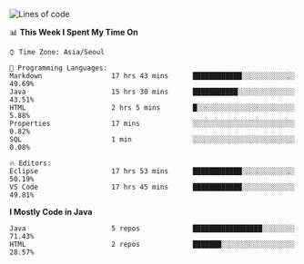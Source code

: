 <!--START_SECTION:waka-->
![Lines of code](https://img.shields.io/badge/From%20Hello%20World%20I%27ve%20Written-255425%20lines%20of%20code-blue)

📊 **This Week I Spent My Time On** 

```text
⌚︎ Time Zone: Asia/Seoul

💬 Programming Languages: 
Markdown                 17 hrs 43 mins      ████████████░░░░░░░░░░░░░   49.69% 
Java                     15 hrs 30 mins      ███████████░░░░░░░░░░░░░░   43.51% 
HTML                     2 hrs 5 mins        █░░░░░░░░░░░░░░░░░░░░░░░░   5.88% 
Properties               17 mins             ░░░░░░░░░░░░░░░░░░░░░░░░░   0.82% 
SQL                      1 min               ░░░░░░░░░░░░░░░░░░░░░░░░░   0.08%

🔥 Editors: 
Eclipse                  17 hrs 53 mins      ████████████░░░░░░░░░░░░░   50.19% 
VS Code                  17 hrs 45 mins      ████████████░░░░░░░░░░░░░   49.81%

```

**I Mostly Code in Java** 

```text
Java                     5 repos             █████████████████░░░░░░░░   71.43% 
HTML                     2 repos             ███████░░░░░░░░░░░░░░░░░░   28.57%

```



<!--END_SECTION:waka-->
<!--
**cgkim449/cgkim449** is a ✨ _special_ ✨ repository because its `README.md` (this file) appears on your GitHub profile.

Here are some ideas to get you started:

- 🔭 I’m currently working on ...
- 🌱 I’m currently learning ...
- 👯 I’m looking to collaborate on ...
- 🤔 I’m looking for help with ...
- 💬 Ask me about ...
- 📫 How to reach me: ...
- 😄 Pronouns: ...
- ⚡ Fun fact: ...
-->
